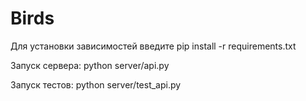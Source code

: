 # Birds

Для установки зависимостей введите
pip install -r requirements.txt

Запуск сервера:
python server/api.py

Запуск тестов:
python server/test_api.py